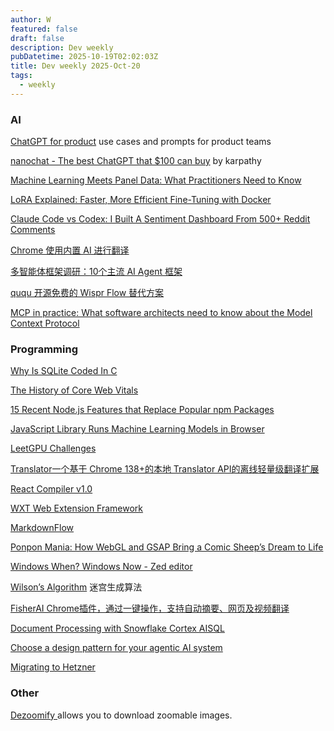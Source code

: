 ```yaml
---
author: W
featured: false
draft: false
description: Dev weekly
pubDatetime: 2025-10-19T02:02:03Z
title: Dev weekly 2025-Oct-20
tags:
  - weekly
---
```


### AI

[]()

[]()

[]()

[]()

[]()

[]()

[ChatGPT for product](https://academy.openai.com/public/clubs/work-users-ynjqu/resources/use-cases-product?s=09) use cases and prompts for product teams

[nanochat - The best ChatGPT that $100 can buy](https://github.com/karpathy/nanochat) by karpathy

[Machine Learning Meets Panel Data: What Practitioners Need to Know](https://towardsdatascience.com/machine-learning-meets-panel-data-what-practitioners-need-to-know/)

[LoRA Explained: Faster, More Efficient Fine-Tuning with Docker](https://www.docker.com/blog/lora-explained/)

[Claude Code vs Codex: I Built A Sentiment Dashboard From 500+ Reddit Comments](https://www.aiengineering.report/p/claude-code-vs-codex-sentiment-analysis-reddit)

[Chrome 使用内置 AI 进行翻译](https://developer.chrome.com/docs/ai/translator-api?hl=zh-cn)

[多智能体框架调研：10个主流 AI Agent 框架](https://zhuanlan.zhihu.com/p/1961216434391738275)

[ququ 开源免费的 Wispr Flow 替代方案](https://github.com/yan5xu/ququ)

[MCP in practice: What software architects need to know about the Model Context Protocol](https://www.workingsoftware.dev/mcp-in-practice-what-software-architects-need-to-know-about-the-model-context-protocol/)

### Programming

[Why Is SQLite Coded In C](https://www.sqlite.org/whyc.html)

[The History of Core Web Vitals](https://addyosmani.com/blog/core-web-vitals/)

[15 Recent Node.js Features that Replace Popular npm Packages](https://nodesource.com/blog/nodejs-features-replacing-npm-packages)

[JavaScript Library Runs Machine Learning Models in Browser](https://thenewstack.io/javascript-library-runs-machine-learning-models-in-browser/)

[LeetGPU Challenges](https://github.com/AlphaGPU/leetgpu-challenges)

[Translator一个基于 Chrome 138+的本地 Translator API的离线轻量级翻译扩展](https://github.com/AnYi-0/Translator)

[React Compiler v1.0](https://react.dev/blog/2025/10/07/react-compiler-1)

[WXT Web Extension Framework](https://github.com/wxt-dev/wxt)

[MarkdownFlow](https://markdownflow.ai/docs/)

[Ponpon Mania: How WebGL and GSAP Bring a Comic Sheep’s Dream to Life](https://tympanus.net/codrops/2025/10/07/ponpon-mania-how-webgl-and-gsap-bring-a-comic-sheeps-dream-to-life/)

[Windows When? Windows Now - Zed editor](https://zed.dev/blog/zed-for-windows-is-here)

[Wilson’s Algorithm](https://cruzgodar.com/applets/wilsons-algorithm) 迷宫生成算法

[FisherAI Chrome插件，通过一键操作，支持自动摘要、网页及视频翻译](https://github.com/fisherdaddy/FisherAI)

[Document Processing with Snowflake Cortex AISQL](https://medium.com/snowflake/document-processing-with-snowflake-cortex-aisql-f1e8c579bd39)

[Choose a design pattern for your agentic AI system](https://cloud.google.com/architecture/choose-design-pattern-agentic-ai-system)

[Migrating to Hetzner](https://digitalsociety.coop/posts/migrating-to-hetzner-cloud/)

### Other

[]()

[]()

[Dezoomify ](https://dezoomify.ophir.dev/) allows you to download zoomable images.

[]()

[]()

[]()

[]()

[]()

[]()

[]()

[]()

[]()

[]()

[]()
